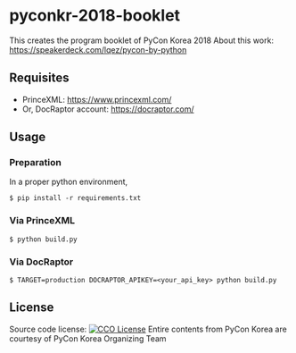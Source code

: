 # pyconkr-2018-booklet

This creates the program booklet of PyCon Korea 2018
About this work: <https://speakerdeck.com/lqez/pycon-by-python>

## Requisites

 - PrinceXML: <https://www.princexml.com/>
 - Or, DocRaptor account: <https://docraptor.com/>

## Usage

### Preparation

In a proper python environment,

```
$ pip install -r requirements.txt
```

### Via PrinceXML

```
$ python build.py
```


### Via DocRaptor

```
$ TARGET=production DOCRAPTOR_APIKEY=<your_api_key> python build.py
```

## License

Source code license: [![CCO License](https://img.shields.io/badge/license-CC0-blue.svg?style=plastic "CC0 License")](#contributing-and-license)
Entire contents from PyCon Korea are courtesy of PyCon Korea Organizing Team
